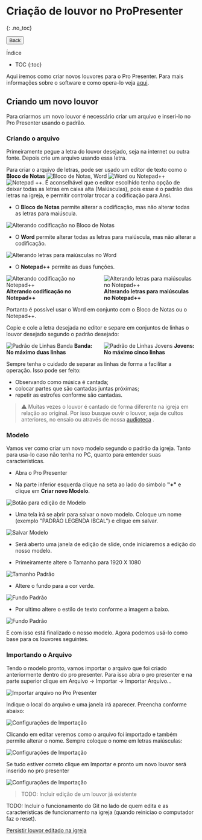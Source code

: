 # Criação de louvor no ProPresenter
{: .no_toc}

<button name="Back" onclick="window.history.back()">Back</button>

Índice
* TOC
{:toc}

<style>
  .multiColumn {
    column-count: 2;
  }
</style>

Aqui iremos como criar novos louvores para o Pro Presenter. Para mais informações sobre o software e como opera-lo veja [aqui](../equipamentos-e-programas/propresenter/index.md).

<!-- Colocar imagem de exemplo do chroma key -->

## Criando um novo louvor

Para criarmos um novo louvor é necessário criar um arquivo e inseri-lo no Pro Presenter usando o padrão.

### Criando o arquivo

Primeiramente pegue a letra do louvor desejado, seja na internet ou outra fonte. Depois crie um arquivo usando essa letra.

Para criar o arquivo de letras, pode ser usado um editor de texto como o **Bloco de Notas** ![Bloco de Notas](notepad.png), Word ![Word](word.png) ou Notepad++ ![Notepad ++](notepadpp.png). É aconselhável que o editor escolhido tenha opção de deixar todas as letras em caixa alta (Maiúsculas), pois esse é o padrão das letras na igreja, e permitir controlar trocar a codificação para Ansi.

* O **Bloco de Notas** permite alterar a codificação, mas não alterar todas as letras para maiúscula.

![Alterando codificação no Bloco de Notas](notepadCod.png)

* O **Word** permite alterar todas as letras para maiúscula, mas não alterar a codificação.

![Alterando letras para maiúsculas no Word](wordUppercase.png)

* O **Notepad++** permite as duas funções.

<div class="multiColumn">
  <div class="column">
    <img src="notepadppCod.png" alt="Alterando codificação no Notepad++">
    <br>
    <strong>Alterando codificação no Notepad++</strong>
  </div>
  <div class="column">
    <img src="notepadppUpperCase.png" alt="Alterando letras para maiúsculas no Notepad++">
    <strong>Alterando letras para maiúsculas no Notepad++</strong>
  </div>
</div>

Portanto é possível usar o Word em conjunto com o Bloco de Notas ou o Notepad++.

Copie e cole a letra desejada no editor e separe em conjuntos de linhas o louvor desejado segundo o padrão desejado:

<div class="multiColumn">
  <div class="column">
    <img src="linhasBanda.png" alt="Padrão de Linhas Banda">
    <strong>Banda: No máximo duas linhas</strong>
  </div>
  <div class="column">
    <img src="linhasJovens.png" alt="Padrão de Linhas Jovens">
    <strong>Jovens: No máximo cinco linhas</strong>
  </div>
</div>

Sempre tenha o cuidado de separar as linhas de forma a facilitar a operação. Isso pode ser feito: 

* Observando como música é cantada;
* colocar partes que são cantadas juntas próximas;
* repetir as estrofes conforme são cantadas.

> &#9888; Muitas vezes o louvor é cantado de forma diferente na igreja em relação ao original. Por isso busque ouvir o louvor, seja de cultos anteriores, no ensaio ou através de nossa [audioteca](https://www.dropbox.com/sh/0qsq9cuuwt9zjec/AAAA8-EbGFNkeiE3NZj5GXZea?dl=0&lst=) <!-- Adicionar link -->.

### Modelo

Vamos ver como criar um novo modelo segundo o padrão da igreja. Tanto para usa-lo caso não tenha no PC, quanto para entender suas características.

* Abra o Pro Presenter

* Na parte inferior esquerda clique na seta ao lado do simbolo **"+"** e clique em **Criar novo Modelo**.

![Botão para edição de Modelo](modelButton.png)

* Uma tela irá se abrir para salvar o novo modelo. Coloque um nome (exemplo "PADRÃO LEGENDA IBCAL") e clique em salvar.

![Salvar Modelo](modelSave.png)

* Será aberto uma janela de edição de slide, onde iniciaremos a edição do nosso modelo.

* Primeiramente altere o Tamanho para 1920 X 1080

![Tamanho Padrão](modelSize.png)

* Altere o fundo para a cor verde.

![Fundo Padrão](modelBackground.png)

* Por ultimo altere o estilo de texto conforme a imagem a baixo.

![Fundo Padrão](modelText.png)

E com isso está finalizado o nosso modelo. Agora podemos usá-lo como base para os louvores seguintes.

### Importando o Arquivo

Tendo o modelo pronto, vamos importar o arquivo que foi criado anteriormente dentro do pro presenter. Para isso abra o pro presenter e na parte superior clique em Arquivo -> Importar -> Importar Arquivo...

![Importar arquivo no Pro Presenter](importPro.png)

Indique o local do arquivo e uma janela irá aparecer. Preencha conforme abaixo:

![Configurações de Importação](importSettings.png)

Clicando em editar veremos como o arquivo foi importado e também permite alterar o nome. Sempre coloque o nome em letras maiúsculas:

![Configurações de Importação](importName.png)

Se tudo estiver correto clique em Importar e pronto um novo louvor será inserido no pro presenter

![Configurações de Importação](importEnd.png)

<!-- ## Edição um louvor já existente -->

> TODO: Incluir edição de um louvor já existente

TODO: Incluir o funcionamento do Git no lado de quem edita e as características de funcionamento na igreja (quando reiniciao o computador faz o reset).

[Persistir louvor editado na igreja](persistir-louvor-editado-na-igreja)
